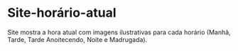 # Site-horário-atual
Site mostra a hora atual com imagens ilustrativas para cada horário (Manhã, Tarde, Tarde Anoitecendo, Noite e Madrugada).
